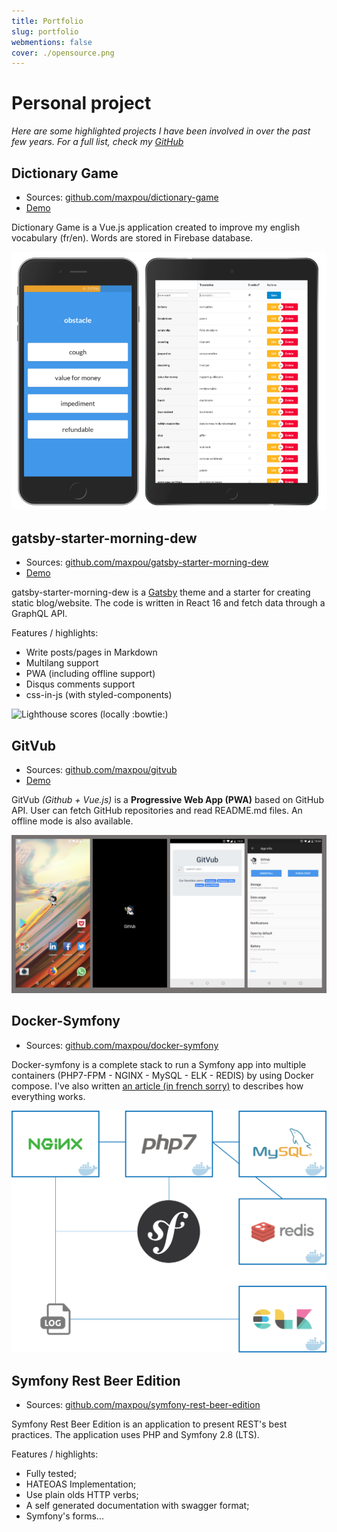 ```yaml
---
title: Portfolio
slug: portfolio
webmentions: false
cover: ./opensource.png
---
```


# Personal project

*Here are some highlighted projects I have been involved in over the past few years. For a full list, check my [GitHub](https://github.com/maxpou?tab=repositories)*

## Dictionary Game

* Sources: [github.com/maxpou/dictionary-game](https://github.com/maxpou/dictionary-game)
* [Demo](https://maxpou.github.io/dictionary-game/)

Dictionary Game is a Vue.js application created to improve my english vocabulary (fr/en). Words are stored in Firebase database.

![Dictionary Game screenshots](https://raw.githubusercontent.com/maxpou/dictionary-game/master/src/assets/screens/all-screens.png)


## gatsby-starter-morning-dew

* Sources: [github.com/maxpou/gatsby-starter-morning-dew](https://github.com/maxpou/gatsby-starter-morning-dew)
* [Demo](https://maxpou.github.io/gatsby-starter-morning-dew/)

gatsby-starter-morning-dew is a [Gatsby](https://www.gatsbyjs.org/) theme and a starter for creating static blog/website. The code is written in React 16 and fetch data through a GraphQL API.

Features / highlights:
* Write posts/pages in Markdown
* Multilang support
* PWA (including offline support)
* Disqus comments support
* css-in-js (with styled-components)


![Lighthouse scores (locally :bowtie:)](https://lighthouse.now.sh/?perf=97&pwa=96&a11y=92&bp=100&seo=100)


## GitVub

* Sources: [github.com/maxpou/gitvub](https://github.com/maxpou/gitvub)
* [Demo](https://gitvub.azurewebsites.net/#/)

GitVub *(Github + Vue.js)* is a **Progressive Web App (PWA)** based on GitHub API. User can fetch GitHub repositories and read README.md files. An offline mode is also available.

![GitVub Game screenshots](https://raw.githubusercontent.com/maxpou/gitvub/master/docs/mobile-screens.png)


## Docker-Symfony

* Sources: [github.com/maxpou/docker-symfony](https://github.com/maxpou/docker-symfony)

Docker-symfony is a complete stack to run a Symfony app into multiple containers (PHP7-FPM - NGINX - MySQL - ELK - REDIS) by using Docker compose. I've also written [an article (in french sorry)](https://www.maxpou.fr/docker-pour-symfony/) to describes how everything works.

![Docker-Symfony screenshots](https://raw.githubusercontent.com/maxpou/docker-symfony/master/doc/schema.png)


## Symfony Rest Beer Edition

* Sources: [github.com/maxpou/symfony-rest-beer-edition](https://github.com/maxpou/symfony-rest-beer-edition)

Symfony Rest Beer Edition is an application to present REST's best practices. The application uses PHP and Symfony 2.8 (LTS).

Features / highlights:

* Fully tested;
* HATEOAS Implementation;
* Use plain olds HTTP verbs;
* A self generated documentation with swagger format;
* Symfony's forms...
